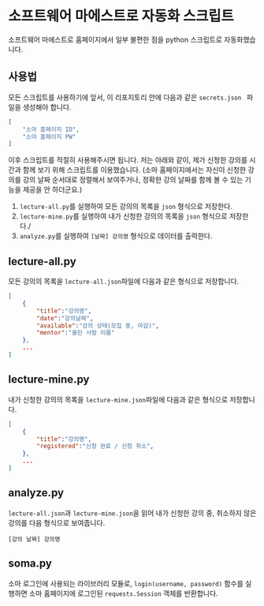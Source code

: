 # 소프트웨어 마에스트로 자동화 스크립트

소프트웨어 마에스트로 홈페이지에서 일부 불편한 점을 python 스크립트로 자동화했습니다.

## 사용법

모든 스크립트를 사용하기에 앞서, 이 리포지토리 안에 다음과 같은 `secrets.json ` 파일을 생성해야 합니다.

```json
[
    "소마 홈페이지 ID",
    "소마 홈페이지 PW"
]
```

이후 스크립트를 적절히 사용해주시면 됩니다. 저는 아래와 같이, 제가 신청한 강의를 시간과 함께 보기 위해 스크립트를 이용했습니다. (소마 홈페이지에서는 자신이 신청한 강의를 강의 날짜 순서대로 정렬해서 보여주거나, 정확한 강의 날짜를 함께 볼 수 있는 기능을 제공을 안 하더군요.)

1. `lecture-all.py`를 실행하여 모든 강의의 목록을 `json` 형식으로 저장한다.
2. `lecture-mine.py`를 실행하여 내가 신청한 강의의 목록을 `json` 형식으로 저장한다./
3. `analyze.py`를 실행하여 `[날짜] 강의명` 형식으로 데이터를 출력한다.

## lecture-all.py

모든 강의의 목록을 `lecture-all.json`파일에 다음과 같은 형식으로 저장합니다.

```json
[
    {
        "title":"강의명",
        "date":"강의날짜",
        "available":"강의 상태(모집 중, 마감)",
    	"mentor":"올린 사람 이름"
    },
    ...
]
```

## lecture-mine.py

내가 신청한 강의의 목록을 `lecture-mine.json`파일에 다음과 같은 형식으로 저장합니다.

```json
[
    {
        "title":"강의명",
        "registered":"신청 완료 / 신청 취소",
    },
    ...
]
```

## analyze.py

`lecture-all.json`과 `lecture-mine.json`을 읽어 내가 신청한 강의 중, 취소하지 않은 강의를 다음 형식으로 보여줍니다.

```
[강의 날짜] 강의명
```

## soma.py

소마 로그인에 사용되는 라이브러리 모듈로, `login(username, password)` 함수를 실행하면 소마 홈페이지에 로그인된 `requests.Session` 객체를 반환합니다. 

